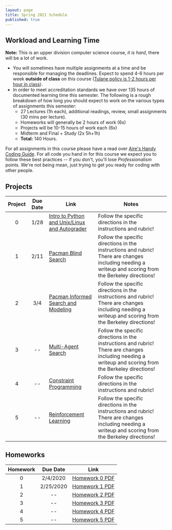 ```yaml
---
layout: page
title: Spring 2021 Schedule
published: true
---
```


## Workload and Learning Time

**Note:** This is an upper division computer science course, *it is hard*, there will be a lot of work.  
* You will sometimes have multiple assignments at a time and be responsible for managing the deadlines.  Expect to spend 4-6 hours per week **outside of class** on this course ([Tulane policy is 1-2 hours per hour in class](https://catalog.tulane.edu/)).  
* In order to meet accreditation standards we have over 135 hours of documented learning time this semester.  The following is a rough breakdown of how long you should expect to work on the various types of assignments this semester:  
  * 27 Lectures (1h each), additional readings, review, small assignments (30 mins per lecture).
  * Homeworks will generally be 2 hours of work (6x)
  * Projects will be 10-15 hours of work each (6x)
  * Midterm and Final + Study (2x 5h+1h)
  * **Total:** 140 Hours.


For all assignments in this course please have a read over [Aire's Handy Coding Guide](./_projects/codingguide.md). For all code you hand in for this course we expect you to follow these best practices -- if you don't, you'll lose *Professionalism* points.  We're not being mean, just trying to get you ready for coding with other people.

## Projects

| Project | Due Date | Link | Notes |
|:-------:|:--------:|----|-----|
| 0 | 1/28 | [Intro to Python and Unix/Linux and Autograder](./_projects/project0.md) | Follow the specific directions in the instructions and rubric! |
| 1 | 2/11 | [Pacman Blind Search](./_projects/project1.md) | Follow the specific directions in the instructions and rubric!  There are changes including needing a writeup and scoring from the Berkeley directions! |
| 2 | 3/4 | [Pacman Informed Search and Modeling](./_projects/project2.md) | Follow the specific directions in the instructions and rubric!  There are changes including needing a writeup and scoring from the Berkeley directions! |
| 3 | -- | [Multi-Agent Search](./_projects/project3.md) | Follow the specific directions in the instructions and rubric!  There are changes including needing a writeup and scoring from the Berkeley directions! |
| 4 | -- | [Constraint Programming](./_projects/project4.md) | Follow the specific directions in the instructions and rubric! |
| 5 | -- | [Reinforcement Learning](./_projects/project5.md) | Follow the specific directions in the instructions and rubric!  There are changes including needing a writeup and scoring from the Berkeley directions! |

## Homeworks

| Homework | Due Date | Link |
|:-------:|:--------:|:----:|
| 0 | 2/4/2020 | [Homework 0 PDF](https://drive.google.com/file/d/1O9VOe_7ORlk9WPqcOaqlrA-QsoH-MbM-/view?usp=sharing)
| 1 | 2/25/2020 | [Homework 1 PDF](https://drive.google.com/open?id=1F8roXI56b4z_ZUGiFrBFzKIhDBs9Hzm9)
| 2 | -- | [Homework 2 PDF]()
| 3 | -- | [Homework 3 PDF]()
| 4 | -- | [Homework 4 PDF]()
| 5 | -- | [Homework 5 PDF]()

